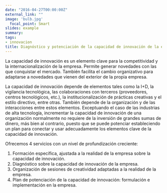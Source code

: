 ```yaml
---
date: "2016-04-27T00:00:00Z"
external_link: ""
image: 'bulb.jpg'
  focal_point: Smart
slides: example
summary: 
tags:
- innovacion
title: Diagnóstico y potenciación de la capacidad de innovación de la empresa
---
```


La capacidad de innovación es un elemento clave para la competitividad y la internacionalización de la empresa. Permite generar novedades con las que conquistar el mercado. También facilita el cambio organizativo para adaptarse a novedades que vienen del exterior de la propia empresa.

La capacidad de innovación depende de elementos tales como la I+D, la vigilancia tecnológica, las colaboraciones con terceros (proveedores, centros tecnológicos, etc.), la institucionalización de prácticas creativas y el estilo directivo, entre otras. También depende de la organización y de las interacciones entre estos elementos. Exceptuando el caso de las industrias de alta tecnología, incrementar la capacidad de innovación de una organización normalmente no requiere de la inversión de grandes sumas de dinero, más bien al contrario, puesto que se puede potenciar estableciendo un plan para conectar y usar adecuadamente los elementos clave de la capacidad de innovación.

Ofrecemos 4 servicios con un nivel de profundización creciente:

  1. Formación específica, ajustada a la realidad de la empresa sobre la capacidad de innovación.
  2. Diagnóstico sobre la capacidad de innovación de la empresa.
  3. Organización de sesiones de creatividad adaptadas a la realidad de la empresa.
  4. Plan de potenciación de la capacidad de innovación: formulación e implementación en la empresa.

